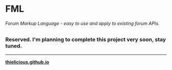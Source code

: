 # FML

###### Forum Markup Language - easy to use and apply to existing forum APIs.

### Reserved. I'm planning to complete this project very soon, stay tuned.

---

**[thielicious.github.io](http://thielicious.github.io)**
